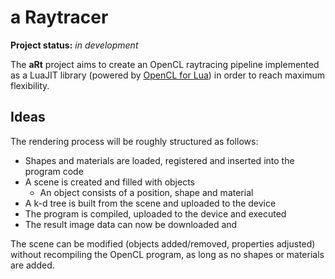 # **a** **R**ay**t**racer

**Project status:** *in development*

The **aRt** project aims to create an OpenCL raytracing pipeline implemented as
a LuaJIT library (powered by [OpenCL for Lua](https://colberg.org/lua-opencl))
in order to reach maximum flexibility.

## Ideas

The rendering process will be roughly structured as follows:

- Shapes and materials are loaded, registered and inserted into the program code
- A scene is created and filled with objects
  - An object consists of a position, shape and material
- A k-d tree is built from the scene and uploaded to the device
- The program is compiled, uploaded to the device and executed
- The result image data can now be downloaded and

The scene can be modified (objects added/removed, properties adjusted) without
recompiling the OpenCL program, as long as no shapes or materials are added.
